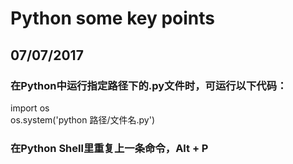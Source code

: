 # Python some key points

## 07/07/2017

### 在Python中运行指定路径下的.py文件时，可运行以下代码：

import os</br>
os.system('python 路径/文件名.py')

### 在Python Shell里重复上一条命令，Alt + P
